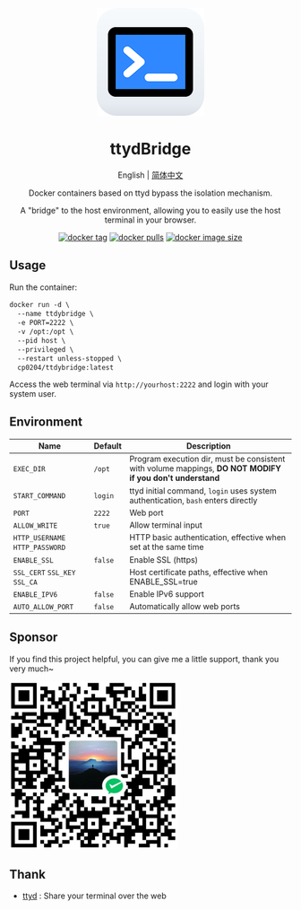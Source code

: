 <div align="center">

![logo](img/icon.png)

# ttydBridge

English | [简体中文](/README_CN.md)

Docker containers based on ttyd bypass the isolation mechanism.

A "bridge" to the host environment, allowing you to easily use the host terminal in your browser.

[![docker tag][docker-tag-image]][github-url] [![docker pulls][docker-pulls-image]][docker-url] [![docker image size][docker-image-size-image]][docker-url]

[docker-tag-image]: https://img.shields.io/docker/v/cp0204/ttydbridge
[docker-pulls-image]: https://img.shields.io/docker/pulls/cp0204/ttydbridge
[docker-image-size-image]: https://img.shields.io/docker/image-size/cp0204/ttydbridge
[github-url]: https://github.com/Cp0204/ttydbridge
[docker-url]: https://hub.docker.com/r/cp0204/ttydbridge

</div>

## Usage

Run the container:

```shell
docker run -d \
  --name ttdybridge \
  -e PORT=2222 \
  -v /opt:/opt \
  --pid host \
  --privileged \
  --restart unless-stopped \
  cp0204/ttdybridge:latest
```

Access the web terminal via `http://yourhost:2222` and login with your system user.

## Environment

| Name                            | Default | Description                                                                                               |
| ------------------------------- | ------- | --------------------------------------------------------------------------------------------------------- |
| `EXEC_DIR`                      | `/opt`  | Program execution dir, must be consistent with volume mappings, **DO NOT MODIFY if you don't understand** |
| `START_COMMAND`                 | `login` | ttyd initial command, `login` uses system authentication, `bash` enters directly                          |
| `PORT`                          | `2222`  | Web port                                                                                                  |
| `ALLOW_WRITE`                   | `true`  | Allow terminal input                                                                                      |
| `HTTP_USERNAME` `HTTP_PASSWORD` |         | HTTP basic authentication, effective when set at the same time                                            |
| `ENABLE_SSL`                    | `false` | Enable SSL (https)                                                                                        |
| `SSL_CERT` `SSL_KEY` `SSL_CA`   |         | Host certificate paths, effective when ENABLE_SSL=true                                                    |
| `ENABLE_IPV6`                   | `false` | Enable IPv6 support                                                                                       |
| `AUTO_ALLOW_PORT`               | `false` | Automatically allow web ports                                                                             |

## Sponsor

If you find this project helpful, you can give me a little support, thank you very much~

![WeChatPay](img/wechat_pay_qrcode.png)

## Thank

- [ttyd](https://github.com/tsl0922/ttyd) : Share your terminal over the web
